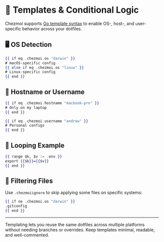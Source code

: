 # 🧩 Templates & Conditional Logic

Chezmoi supports [Go template syntax](https://pkg.go.dev/text/template) to enable OS-, host-, and user-specific behavior across your dotfiles.

## 🖥️ OS Detection

```handlebars
{{ if eq .chezmoi.os "darwin" }}
# macOS-specific config
{{ else if eq .chezmoi.os "linux" }}
# Linux-specific config
{{ end }}
```

## 👤 Hostname or Username

```handlebars
{{ if eq .chezmoi.hostname "macbook-pro" }}
# Only on my laptop
{{ end }}

{{ if eq .chezmoi.username "andrew" }}
# Personal configs
{{ end }}
```

## 🔁 Looping Example

```handlebars
{{ range $k, $v := .env }}
export {{$k}}={{$v}}
{{ end }}
```

## 🧼 Filtering Files

Use `.chezmoiignore` to skip applying some files on specific systems:
```handlebars
{{ if ne .chezmoi.os "darwin" }}
.gitconfig
{{ end }}
```

---

Templating lets you reuse the same dotfiles across multiple platforms without needing branches or overrides. Keep templates minimal, readable, and well-commented.
